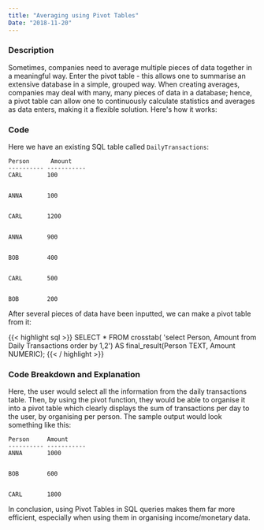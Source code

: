 ```yaml
---
title: "Averaging using Pivot Tables"
Date: "2018-11-20"
---
```



### Description
Sometimes, companies need to average multiple pieces of data together in a meaningful way. Enter the pivot table - this allows one to summarise an extensive database in a simple, grouped way. When creating averages, companies may deal with many, many pieces of data in a database; hence, a pivot table can allow one to continuously calculate statistics and averages as data enters, making it a flexible solution. Here's how it works: 

### Code
Here we have an existing SQL table called `DailyTransactions`:

```
Person      Amount         
---------- ----------- 
CARL       100         


ANNA       100          


CARL       1200          


ANNA       900         


BOB        400         


CARL       500         


BOB        200         
```

After several pieces of data have been inputted, we can make a pivot table from it:

{{< highlight sql  >}}
SELECT * 
FROM crosstab( 'select Person, Amount from Daily Transactions order by 1,2') 
     AS final_result(Person TEXT, Amount NUMERIC);
{{< / highlight >}}

### Code Breakdown and Explanation
Here, the user would select all the information from the daily transactions table. Then, by using the pivot function, they would be able to organise it into a pivot table which clearly displays the sum of transactions per day to the user, by organising per person. The sample output would look something like this:

```
Person     Amount         
---------- ----------- 
ANNA       1000         


BOB        600          


CARL       1800          
```

In conclusion, using Pivot Tables in SQL queries makes them far more efficient, especially when using them in organising income/monetary data.

